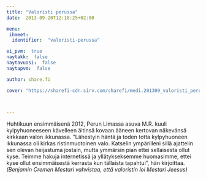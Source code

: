 ```yaml
---
title: "Valoristi perussa"
date:  2013-09-20T12:18:25+02:00

menu:
 ihmeet:
  identifier:  "valoristi-perussa"

ei_pvm:  true
naytakk:  false
naytavuosi:  false
naytapvm:  false

author: share.fi

cover: "https://sharefi-cdn.sirv.com/sharefi/medi.201309_valoristi_peru.jpg"



---
```

<p>Huhtikuun ensimmäisenä 2012, Perun Limassa asuva M.R. kuuli kylpyhuoneeseen kävelleen äitinsä kovaan ääneen kertovan näkevänsä kirkkaan valon ikkunassa. ”Lähestyin häntä ja toden totta kylpyhuoneen ikkunassa oli kirkas ristinmuotoinen valo. Katselin ympärilleni sillä ajattelin sen olevan heijastuma jostain, mutta ymmärsin pian ettei sellaisesta ollut kyse. Teimme hakuja internetissä ja yllätykseksemme huomasimme, ettei kyse ollut ensimmäisestä kerrasta kun tällaista tapahtui”, hän kirjoittaa.<br /><em>(Benjamin Cremen Mestari vahvistaa, että valoristin loi Mestari Jeesus)</em></p>